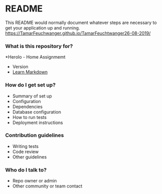 # README #

This README would normally document whatever steps are necessary to get your application up and running.
https://TamarFeuchwanger.github.io/TamarFeuchtwanger26-08-2019/
### What is this repository for? ###

*Herolo - Home Assignmemt

* Version
* [Learn Markdown](https://bitbucket.org/tutorials/markdowndemo)

### How do I get set up? ###

* Summary of set up
* Configuration
* Dependencies
* Database configuration
* How to run tests
* Deployment instructions

### Contribution guidelines ###

* Writing tests
* Code review
* Other guidelines

### Who do I talk to? ###

* Repo owner or admin
* Other community or team contact
